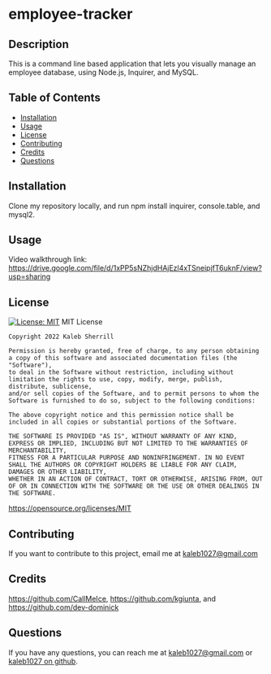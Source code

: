 # employee-tracker




  
  
  ## Description

  This is a command line based application that lets you visually manage an employee database, using Node.js, Inquirer, and MySQL.

  ## Table of Contents
  - [Installation](#installation)
  - [Usage](#usage)
  - [License](#license)
  - [Contributing](#contributing)
  - [Credits](#credits)
  - [Questions](#questions)

  
  ## Installation 

  Clone my repository locally, and run npm install inquirer, console.table, and mysql2.

  ## Usage

  Video walkthrough link: https://drive.google.com/file/d/1xPP5sNZhjdHAjEzl4xTSneipjfT6uknF/view?usp=sharing
  
  
  ## License
  [![License: MIT](https://img.shields.io/badge/License-MIT-yellow.svg)](https://opensource.org/licenses/MIT)
  MIT License


    Copyright 2022 Kaleb Sherrill

    Permission is hereby granted, free of charge, to any person obtaining a copy of this software and associated documentation files (the "Software"),
    to deal in the Software without restriction, including without limitation the rights to use, copy, modify, merge, publish, distribute, sublicense,
    and/or sell copies of the Software, and to permit persons to whom the Software is furnished to do so, subject to the following conditions:

    The above copyright notice and this permission notice shall be included in all copies or substantial portions of the Software.

    THE SOFTWARE IS PROVIDED "AS IS", WITHOUT WARRANTY OF ANY KIND, EXPRESS OR IMPLIED, INCLUDING BUT NOT LIMITED TO THE WARRANTIES OF MERCHANTABILITY,
    FITNESS FOR A PARTICULAR PURPOSE AND NONINFRINGEMENT. IN NO EVENT SHALL THE AUTHORS OR COPYRIGHT HOLDERS BE LIABLE FOR ANY CLAIM, DAMAGES OR OTHER LIABILITY,
    WHETHER IN AN ACTION OF CONTRACT, TORT OR OTHERWISE, ARISING FROM, OUT OF OR IN CONNECTION WITH THE SOFTWARE OR THE USE OR OTHER DEALINGS IN THE SOFTWARE.


  https://opensource.org/licenses/MIT
  


  ## Contributing

  If you want to contribute to this project, email me at kaleb1027@gmail.com
  

  ## Credits
  https://github.com/CallMeIce, https://github.com/kgiunta, and https://github.com/dev-dominick
  

  ## Questions
  If you have any questions, you can reach me at kaleb1027@gmail.com or [kaleb1027 on github]("https://github.com/kaleb1027").
